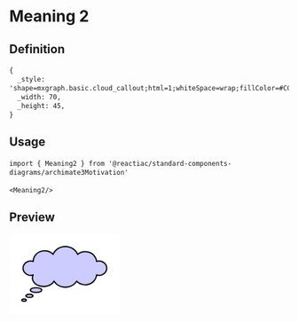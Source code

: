 # Meaning 2

## Definition

```
{
  _style: 'shape=mxgraph.basic.cloud_callout;html=1;whiteSpace=wrap;fillColor=#CCCCFF;',
  _width: 70,
  _height: 45,
}
```

## Usage

```
import { Meaning2 } from '@reactiac/standard-components-diagrams/archimate3Motivation'

<Meaning2/>
```

## Preview

<img src="./meaning-2.png" width="200"/>

